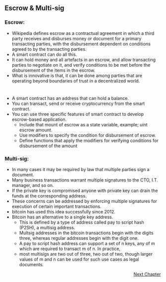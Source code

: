 ## Escrow & Multi-sig

### Escrow:
- Wikipedia defines escrow as a contractual agreement in which a third party receives and disburses money or document for a primary transacting parties, with the disbursement dependent on conditions agreed to by the transacting parties. 
- A smart contract can do all this. 
- It can hold money and all artefacts in an escrow, and allow transacting parties to negotiate on it, and verify conditions to be met before the disbursement of the items in the escrow. 
- What is innovative is that, it can be done among parties that are operating beyond boundaries of trust in a decentralized world. 
#
- A smart contract has an address that can hold a balance. 
- You can transact, send or receive cryptocurrency from the smart contract. 
- You can use three specific features of smart contract to develop escrow-based application. 
	- Include that mount of escrow as a state variable, example;  uint escrow amount. 
	- Use modifiers to specify the condition for disbursement of escrow. 
	- Define functions that apply the modifiers for verifying conditions for disbursement of the amount

### Multi-sig:
- In many cases it may be required by law that multiple parties sign a document. 
- Many business transactions warrant multiple signatures to the CTO, I.T. manager, and so on. 
- If the private key is compromised anyone with private key can drain the funds at the corresponding address. 
- These concerns can be addressed by enforcing multiple signatures for execution of certain important transactions. 
- bitcoin has used this idea successfully since 2012. 
- Bitcoin has an alternative to a single key address. 
	- This is defined by a type of address called pay to script hash (P2SH), a multisig address. 
	- Multsig addresses in the bitcoin transactions begin with the digits three, whereas regular addresses begin with the digit one. 
	- A pay to script hash address can support a set of n keys, any of m which are required to transact m of n. In practice, 
	- most multisigs are two out of three, two out of two, though larger values of m and n can be used for such use cases as legal documents. 

<p align="right">
   <a href="../4.4%20Alternative%20Decentralized%20Solutions/4.4.1%20Interplantary%20File%20System%20(IPFS).md">Next Chapter</a>
</p>
